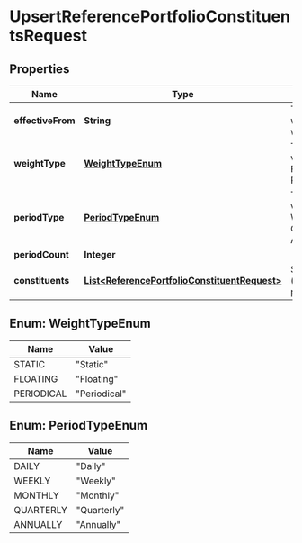 

# UpsertReferencePortfolioConstituentsRequest

## Properties

Name | Type | Description | Notes
------------ | ------------- | ------------- | -------------
**effectiveFrom** | **String** | The first date from which the weights will apply | 
**weightType** | [**WeightTypeEnum**](#WeightTypeEnum) | The available values are: Static, Floating, Periodical | 
**periodType** | [**PeriodTypeEnum**](#PeriodTypeEnum) | The available values are: Daily, Weekly, Monthly, Quarterly, Annually |  [optional]
**periodCount** | **Integer** |  |  [optional]
**constituents** | [**List&lt;ReferencePortfolioConstituentRequest&gt;**](ReferencePortfolioConstituentRequest.md) | Set of constituents (instrument/weight pairings) | 



## Enum: WeightTypeEnum

Name | Value
---- | -----
STATIC | &quot;Static&quot;
FLOATING | &quot;Floating&quot;
PERIODICAL | &quot;Periodical&quot;



## Enum: PeriodTypeEnum

Name | Value
---- | -----
DAILY | &quot;Daily&quot;
WEEKLY | &quot;Weekly&quot;
MONTHLY | &quot;Monthly&quot;
QUARTERLY | &quot;Quarterly&quot;
ANNUALLY | &quot;Annually&quot;



